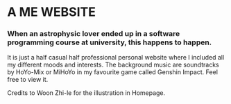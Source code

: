# A ME WEBSITE
### When an astrophysic lover ended up in a software programming course at university, this happens to happen. 
It is just a half casual half professional personal website where I included all my different moods and interests. 
The background music are soundtracks by HoYo-Mix or MiHoYo in my favourite game called Genshin Impact.
Feel free to view it.

Credits to Woon Zhi-le for the illustration in Homepage.
